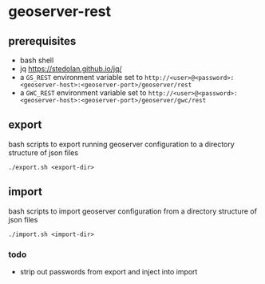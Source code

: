 # geoserver-rest

## prerequisites
- bash shell
- jq https://stedolan.github.io/jq/
- a `GS_REST` environment variable set to `http://<user>@<password>:<geoserver-host>:<geoserver-port>/geoserver/rest`
- a `GWC_REST` environment variable set to `http://<user>@<password>:<geoserver-host>:<geoserver-port>/geoserver/gwc/rest`

## export
bash scripts to export running geoserver configuration to a directory structure of json files

`./export.sh <export-dir>`

## import
bash scripts to import geoserver configuration from a directory structure of json files

`./import.sh <import-dir>`

### todo
- strip out passwords from export and inject into import 
